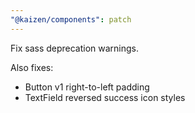 ```yaml
---
"@kaizen/components": patch
---
```


Fix sass deprecation warnings.

Also fixes:
- Button v1 right-to-left padding
- TextField reversed success icon styles
